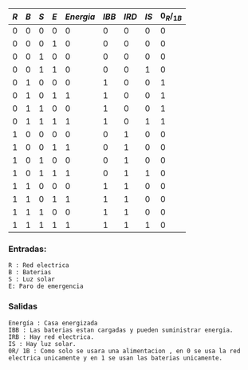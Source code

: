 | $R$ | $B$ | $S$ | $E$ | $Energia$ | $IBB$ | $IRD$ | $IS$ | $0_R/_{1B}$ |
|-----|-----|-----|-----|-----------|-------|-------|------|-------------|
|  0  |  0  |  0  |  0  |     0     |   0   |   0   |   0  |      0      |
|  0  |  0  |  0  |  1  |     0     |   0   |   0   |   0  |      0      |
|  0  |  0  |  1  |  0  |     0     |   0   |   0   |   0  |      0      |
|  0  |  0  |  1  |  1  |     0     |   0   |   0   |   1  |      0      |
|  0  |  1  |  0  |  0  |     0     |   1   |   0   |   0  |      1      |
|  0  |  1  |  0  |  1  |     1     |   1   |   0   |   0  |      1      |
|  0  |  1  |  1  |  0  |     0     |   1   |   0   |   0  |      1      |
|  0  |  1  |  1  |  1  |     1     |   1   |   0   |   1  |      1      |
|  1  |  0  |  0  |  0  |     0     |   0   |   1   |   0  |      0      |
|  1  |  0  |  0  |  1  |     1     |   0   |   1   |   0  |      0      |
|  1  |  0  |  1  |  0  |     0     |   0   |   1   |   0  |      0      |
|  1  |  0  |  1  |  1  |     1     |   0   |   1   |   1  |      0      |
|  1  |  1  |  0  |  0  |     0     |   1   |   1   |   0  |      0      |
|  1  |  1  |  0  |  1  |     1     |   1   |   1   |   0  |      0      |
|  1  |  1  |  1  |  0  |     0     |   1   |   1   |   0  |      0      |
|  1  |  1  |  1  |  1  |     1     |   1   |   1   |   1  |      0      |
### Entradas:

	R : Red electrica
	B : Baterias
	S : Luz solar 
	E: Paro de emergencia

### Salidas

	Energía : Casa energizada
	IBB : Las baterias estan cargadas y pueden suministrar energia. 
	IRB : Hay red electrica.
	IS : Hay luz solar.
	0R/ 1B : Como solo se usara una alimentacion , en 0 se usa la red electrica unicamente y en 1 se usan las baterias unicamente.